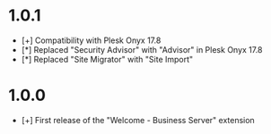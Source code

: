 # 1.0.1

* [+] Compatibility with Plesk Onyx 17.8
* [*] Replaced "Security Advisor" with "Advisor" in Plesk Onyx 17.8
* [*] Replaced "Site Migrator" with "Site Import"

# 1.0.0

* [+] First release of the "Welcome - Business Server" extension
